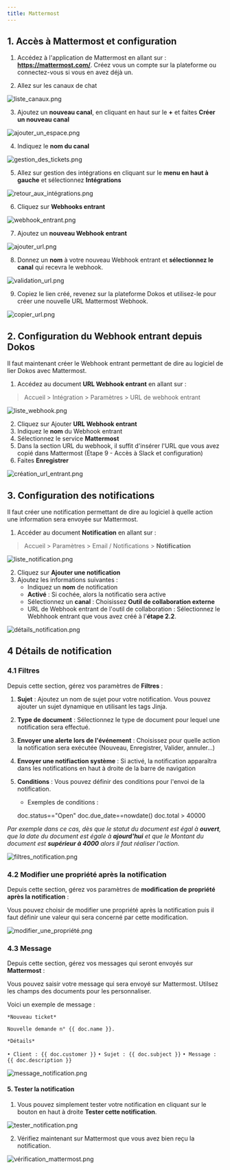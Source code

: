 ```yaml
---
title: Mattermost
---
```


## 1. Accès à Mattermost et configuration

1. Accédez à l'application de Mattermost en allant sur : **<a href="https://mattermost.com/" target="_blank">https://mattermost.com/</a>**. 
Créez vous un compte sur la plateforme ou connectez-vous si vous en avez déjà un.

2. Allez sur les canaux de chat

![liste_canaux.png](/content/integrations/mattermost/liste_canaux.png)

3. Ajoutez un **nouveau canal**, en cliquant en haut sur le **+** et faites **Créer un nouveau canal**  

![ajouter_un_espace.png](/content/integrations/mattermost/ajouter_un_espace.png)

4. Indiquez le **nom du canal**

![gestion_des_tickets.png](/content/integration/mattermost/gestion_des_tickets.png)

5. Allez sur gestion des intégrations en cliquant sur le **menu en haut à gauche** et sélectionnez **Intégrations**

![retour_aux_intégrations.png](/content/integrations/mattermost/retour_aux_intégrations.png)

6. Cliquez sur **Webhooks entrant**

![webhook_entrant.png](/content/integration/mattermost/webhook_entrant.png)

7. Ajoutez un **nouveau Webhook entrant**

![ajouter_url.png](/content/integrations/mattermost/ajouter_url.png)

8. Donnez un **nom** à votre nouveau Webhook entrant et **sélectionnez le canal** qui recevra le webhook.

![validation_url.png](/content/integrations/mattermost/validation_url.png)

9. Copiez le lien créé, revenez sur la plateforme Dokos et utilisez-le pour créer une nouvelle URL Mattermost Webhook.

![copier_url.png](/content/integrations/mattermost/copier_url.png)

## 2. Configuration du Webhook entrant depuis Dokos

Il faut maintenant créer le Webhook entrant permettant de dire au logiciel de lier Dokos avec Mattermost. 

1. Accédez au document **URL Webhook entrant** en allant sur :

> Accueil > Intégration > Paramètres > URL de webhook entrant

![liste_webhook.png](/content/integrations/google-chat/liste_webhook.png)

2. Cliquez sur Ajouter **URL Webhook entrant**
3. Indiquez le **nom** du Webhook entrant
4. Sélectionnez le service **Mattermost**
5. Dans la section URL du webhook, il suffit d'insérer l'URL que vous avez copié dans Mattermost (Étape 9 - Accès à Slack et configuration)
6. Faites **Enregistrer**

![création_url_entrant.png](/content/integrations/mattermost/création_url_entrant.png)

## 3. Configuration des notifications

Il faut créer une notification permettant de dire au logiciel à quelle action une information sera envoyée sur Mattermost.

1. Accéder au document **Notification** en allant sur :

> Accueil > Paramètres > Email / Notifications > **Notification**

![liste_notification.png](/content/integrations/google-chat/liste_notification.png)

2. Cliquez sur **Ajouter une notification**
3. Ajoutez les informations suivantes :
	- Indiquez un **nom** de notification
	- **Activé** : Si cochée, alors la notificatio sera active
	- Sélectionnez un **canal** : Choisissez **Outil de collaboration externe**
	- URL de Webhook entrant de l'outil de collaboration : Sélectionnez le Webhhook entrant que vous avez créé à l'**étape 2.2**.

![détails_notification.png](/content/integrations/google-chat/détails_notification.png)

## 4 Détails de notification

### 4.1 Filtres

Depuis cette section, gérez vos paramètres de **Filtres** :

1. **Sujet** : Ajoutez un nom de sujet pour votre notification. Vous pouvez ajouter un sujet dynamique en utilisant les tags Jinja.
2. **Type de document** : Sélectionnez le type de document pour lequel une notification sera effectué.
3. **Envoyer une alerte lors de l'événement** : Choisissez pour quelle action la notification sera exécutée (Nouveau, Enregistrer, Valider, annuler...)
4. **Envoyer une notifiaction système** : Si activé, la notification apparaîtra dans les notifications en haut à droite de la barre de navigation
5. **Conditions** : Vous pouvez définir des conditions pour l'envoi de la notification. 

	- Exemples de conditions : 

	doc.status=="Open"
	doc.due_date==nowdate()
	doc.total > 40000 

*Par exemple dans ce cas, dès que le statut du document est égal à **ouvert**, que la date du document est égale à **ajourd'hui** et que le Montant du document est **supérieur à 4000** alors il faut réaliser l'action.*

![filtres_notification.png](/content/integrations/google-chat/filtres_notification.png)

### 4.2 Modifier une propriété après la notification

Depuis cette section, gérez vos paramètres de **modification de propriété après la notification** :

Vous pouvez choisir de modifier une propriété après la notification puis il faut définir une valeur qui sera concerné par cette modification.

![modifier_une_propriété.png](/content/integrations/google-chat/modifier_une_propriété.png)

### 4.3 Message

Depuis cette section, gérez vos messages qui seront envoyés sur **Mattermost** :

Vous pouvez saisir votre message qui sera envoyé sur Mattermost. Utilsez les champs des documents pour les personnaliser.

Voici un exemple de message :

`*Nouveau ticket*`

`Nouvelle demande n° {{ doc.name }}.`

`*Détails*`

`• Client : {{ doc.customer }}`
`• Sujet : {{ doc.subject }}`
`• Message : {{ doc.description }}`

![message_notification.png](/content/integrations/google-chat/message_notification.png)

#### 5. Tester la notification

1. Vous pouvez simplement tester votre notification en cliquant sur le bouton en haut à droite **Tester cette notification**.

![tester_notification.png](/content/integrations/google-chat/tester_notification.png)

2. Vérifiez maintenant sur Mattermost que vous avez bien reçu la notification.

![vérification_mattermost.png](/content/integrations/mattermost/vérification_mattermost.png)